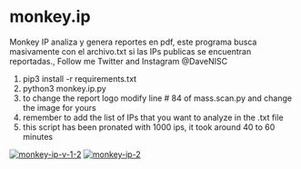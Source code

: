 # monkey.ip
Monkey IP analiza y genera reportes en pdf, este programa busca masivamente con el archivo.txt si las IPs publicas se encuentran reportadas., Follow me Twitter and Instagram @DaveNISC

1. pip3 install -r requirements.txt
2. python3 monkey.ip.py
3. to change the report logo modify line # 84 of mass.scan.py and change the image for yours
4. remember to add the list of IPs that you want to analyze in the .txt file
5. this script has been pronated with 1000 ips, it took around 40 to 60 minutes

<a href="https://imgbb.com/"><img src="https://i.ibb.co/xhCWv2S/monkey-ip-v-1-2.png" alt="monkey-ip-v-1-2" border="0"></a>
<a href="https://imgbb.com/"><img src="https://i.ibb.co/HHwfmTC/monkey-ip-2.png" alt="monkey-ip-2" border="0"></a>



